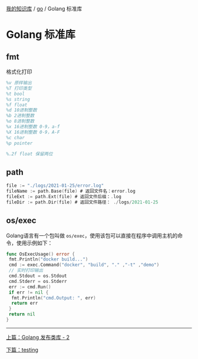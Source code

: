 [我的知识库](../README.md) / [go](zz_gneratered_mdi.md) / Golang 标准库

# Golang 标准库

## fmt

格式化打印

```tex
%v 原样输出
%T 打印类型
%t bool
%s string
%f float
%d 10进制整数
%b 2进制整数
%o 8进制整数
%x 16进制整数 0-9，a-f
%X 16进制整数 0-9，A-F
%c char
%p pointer

%.2f float 保留两位
```

## path

```go
file := "./logs/2021-01-25/error.log"
fileName := path.Base(file) # 返回文件名：error.log
fileExt := path.Ext(file) # 返回文件后缀：.log
fileDir := path.Dir(file) # 返回文件路径： ./logs/2021-01-25
```

## os/exec

Golang语言有一个包叫做 `os/exec`，使用该包可以直接在程序中调用主机的命令，使用示例如下：

```go
func OsExecUsage() error {
 fmt.Println("docker build...")
 cmd := exec.Command("docker", "build", "." ,"-t" ,"demo")
 // 实时打印输出
 cmd.Stdout = os.Stdout
 cmd.Stderr = os.Stderr
 err := cmd.Run()
 if err != nil {
  fmt.Println("cmd.Output: ", err)
  return err
 }
 return nil
}
```

---
[上篇：Golang 发布类库 - 2](go-publish-package-02.md)

[下篇：testing](go-testing.md)
